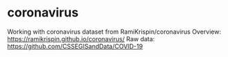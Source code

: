 # coronavirus
Working with coronavirus dataset from RamiKrispin/coronavirus
Overview: https://ramikrispin.github.io/coronavirus/
Raw data: https://github.com/CSSEGISandData/COVID-19

